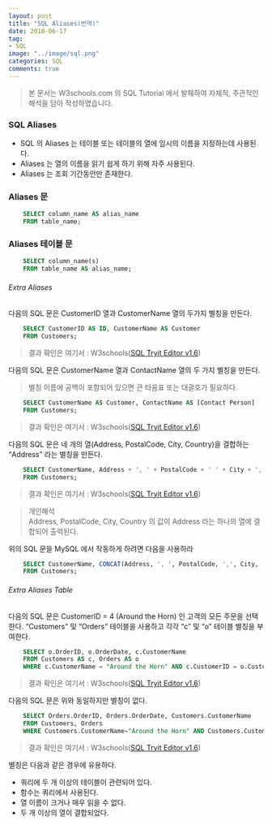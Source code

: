 ```yaml
---
layout: post
title: "SQL Aliases(번역)"
date: 2018-06-17
tag:
- SQL
image: "../image/sql.png"
categories: SQL
comments: true
---
```

> 본 문서는 W3schools.com 의 SQL Tutorial 에서 발췌하여 자체적, 주관적인 해석을 담아 작성하였습니다.  

### SQL Aliases
- SQL 의 Aliases 는 테이블 또는 테이블의 열에 임시의 이름을 지정하는데 사용된다.
- Aliases 는 열의 이름을 읽기 쉽게 하기 위해 자주 사용된다.
- Aliases 는 조회 기간동안만 존재한다.

### Aliases 문
```sql
	SELECT column_name AS alias_name
	FROM table_name;
```

### Aliases 테이블 문
```sql
	SELECT column_name(s)
	FROM table_name AS alias_name;
```

###### Extra Aliases
다음의 SQL 문은 CustomerID 열과 CustomerName 열의 두가지 별칭을 만든다.
```sql
	SELECT CustomerID AS ID, CustomerName AS Customer
	FROM Customers;
```
> 결과 확인은 여기서 : W3schools([SQL Tryit Editor v1.6](https://www.w3schools.com/sql/trysql.asp?filename=trysql_select_alias_column0))  

다음의 SQL 문은 CustomerName 열과 ContactName 열의 두 가지 별칭을 만든다.
> 별칭 이름에 공백이 포함되어 있으면 큰 타옴표 또는 대괄호가 필요하다.  
```sql
	SELECT CustomerName AS Customer, ContactName AS [Contact Person]
	FROM Customers;
```
> 결과 확인은 여기서 : W3schools([SQL Tryit Editor v1.6](https://www.w3schools.com/sql/trysql.asp?filename=trysql_select_alias_column))  

다음의 SQL 문은 네 개의 열(Address, PostalCode, City, Country)을 결합하는 “Address” 라는 별칭을 만든다.
```sql
	SELECT CustomerName, Address + ', ' + PostalCode + ' ' + City + ', ' + Country As Address
	FROM Customers;
```
> 결과 확인은 여기서 : W3schools([SQL Tryit Editor v1.6](https://www.w3schools.com/sql/trysql.asp?filename=trysql_select_alias_column2&ss=-1))  

> 개인해석  
> Address, PostalCode, City, Country 의 값이 Address 라는 하나의 열에 결합되어 출력된다.  

위의 SQL 문을 MySQL 에서 작동하게 하려면 다음을 사용하라
```sql
	SELECT CustomerName, CONCAT(Address, ', ', PostalCode, ',', City, ', ', Country) AS Address
	FROM Customers;
```

###### Extra Aliases Table
다음의 SQL 문은 CustomerID = 4 (Around the Horn) 인 고객의 모든 주문을 선택한다. “Customers” 및 “Orders” 테이블을 사용하고 각각 “c” 및 “o” 테이블 별칭을 부여한다.
```sql
	SELECT o.OrderID, o.OrderDate, c.CustomerName
	FROM Customers AS c, Orders AS o
	WHERE c.CustomerName = "Around the Horn" AND c.CustomerID = o.CustomerID;
```
> 결과 확인은 여기서 : W3schools([SQL Tryit Editor v1.6](https://www.w3schools.com/sql/trysql.asp?filename=trysql_select_alias_table))  

다음의 SQL 문은 위와 동일하지만 별칭이 없다.
```sql
	SELECT Orders.OrderID, Orders.OrderDate, Customers.CustomerName
	FROM Customers, Orders
	WHERE Customers.CustomerName="Around the Horn" AND Customers.CustomerID=Orders.CustomerID;
```
> 결과 확인은 여기서 : W3schools([SQL Tryit Editor v1.6](https://www.w3schools.com/sql/trysql.asp?filename=trysql_select_alias_no))  

별칭은 다음과 같은 경우에 유용하다.
- 쿼리에 두 개 이상의 테이블이 관련되어 있다.
- 함수는 쿼리에서 사용된다.
- 열 이름이 크거나 매우 읽을 수 없다.
- 두 개 이상의 열이 결합되었다.
